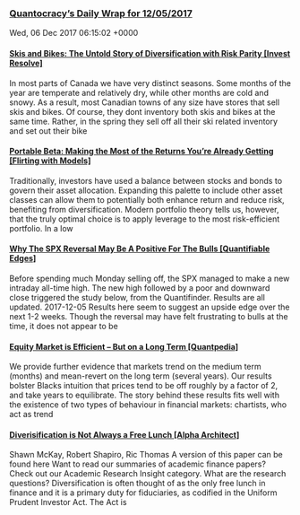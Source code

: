 ### [Quantocracy’s Daily Wrap for 12/05/2017](http://quantocracy.com/quantocracys-daily-wrap-for-12052017/)
Wed, 06 Dec 2017 06:15:02 +0000
#### [Skis and Bikes: The Untold Story of Diversification with Risk Parity [Invest Resolve]](http://quantocracy.com/redirect.php?key=L1dFCyvb8b&source=feedburner)
In most parts of Canada we have very distinct seasons. Some months of the year are temperate and relatively dry, while other months are cold and snowy. As a result, most Canadian towns of any size have stores that sell skis and bikes. Of course, they dont inventory both skis and bikes at the same time. Rather, in the spring they sell off all their ski related inventory and set out their bike
#### [Portable Beta: Making the Most of the Returns You’re Already Getting [Flirting with Models]](http://quantocracy.com/redirect.php?key=Sgq1JqGN2k&source=feedburner)
Traditionally, investors have used a balance between stocks and bonds to govern their asset allocation. Expanding this palette to include other asset classes can allow them to potentially both enhance return and reduce risk, benefiting from diversification. Modern portfolio theory tells us, however, that the truly optimal choice is to apply leverage to the most risk-efficient portfolio. In a low
#### [Why The SPX Reversal May Be A Positive For The Bulls [Quantifiable Edges]](http://quantocracy.com/redirect.php?key=0WxwphyvI5&source=feedburner)
Before spending much Monday selling off, the SPX managed to make a new intraday all-time high. The new high followed by a poor and downward close triggered the study below, from the Quantifinder. Results are all updated. 2017-12-05 Results here seem to suggest an upside edge over the next 1-2 weeks. Though the reversal may have felt frustrating to bulls at the time, it does not appear to be
#### [Equity Market is Efficient – But on a Long Term [Quantpedia]](http://quantocracy.com/redirect.php?key=EEpSj1qPdy&source=feedburner)
We provide further evidence that markets trend on the medium term (months) and mean-revert on the long term (several years). Our results bolster Blacks intuition that prices tend to be off roughly by a factor of 2, and take years to equilibrate. The story behind these results fits well with the existence of two types of behaviour in financial markets: chartists, who act as trend
#### [Diverisification is Not Always a Free Lunch [Alpha Architect]](http://quantocracy.com/redirect.php?key=vBmVC5ljTo&source=feedburner)
Shawn McKay, Robert Shapiro, Ric Thomas A version of this paper can be found here Want to read our summaries of academic finance papers? Check out our Academic Research Insight category. What are the research questions? Diversification is often thought of as the only free lunch in finance and it is a primary duty for fiduciaries, as codified in the Uniform Prudent Investor Act. The Act is
